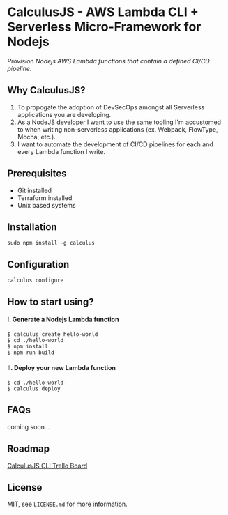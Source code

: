 # CalculusJS - AWS Lambda CLI + Serverless Micro-Framework for Nodejs

_Provision Nodejs AWS Lambda functions that contain a defined CI/CD pipeline._

## Why CalculusJS?
1. To propogate the adoption of DevSecOps amongst all Serverless applications you are developing.
2. As a NodeJS developer I want to use the same tooling I'm accustomed to when writing non-serverless applications (ex. Webpack, FlowType, Mocha, etc.).
3. I want to automate the development of CI/CD pipelines for each and every Lambda function I write.

## Prerequisites
- Git installed
- Terraform installed
- Unix based systems

## Installation

```
sudo npm install -g calculus
```

## Configuration

```
calculus configure
```

## How to start using?

#### I. Generate a Nodejs Lambda function

<!-- Code snippet title -->
```
$ calculus create hello-world
$ cd ./hello-world
$ npm install
$ npm run build
```

#### II. Deploy your new Lambda function
```
$ cd ./hello-world
$ calculus deploy
```

## FAQs
coming soon...

## Roadmap
[CalculusJS CLI Trello Board](https://trello.com/b/lqKtMi2I/calculusjs-cli)


## License

MIT, see `LICENSE.md` for more information.
